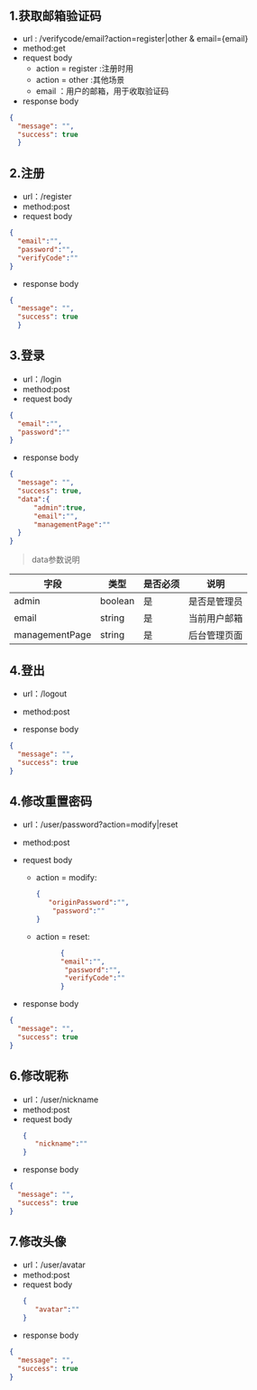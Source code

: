 <!-- toc -->

## 1.获取邮箱验证码
- url : /verifycode/email?action=register|other & email={email}
- method:get
- request body
    - action = register :注册时用
    - action = other :其他场景
    - email ：用户的邮箱，用于收取验证码
- response body

```json
{
  "message": "",
  "success": true
  }

```

## 2.注册
- url：/register
- method:post
- request body
```json
{
  "email":"",
  "password":"",
  "verifyCode":""
}
```
- response body

```json
{
  "message": "",
  "success": true
  }

```


## 3.登录
- url：/login
- method:post
- request body
```json
{
  "email":"",
  "password":""
}
```
- response body
```json
{
  "message": "",
  "success": true,
  "data":{
      "admin":true,
      "email":"",
      "managementPage":""
  }
}

```

>data参数说明

|字段|类型|是否必须|说明|
|---|---|---|---|
|admin|boolean|是|是否是管理员|
|email|string|是|当前用户邮箱|
|managementPage|string|是|后台管理页面|



## 4.登出
- url：/logout
- method:post

- response body
```json
{
  "message": "",
  "success": true
}

```

## 4.修改重置密码
- url：/user/password?action=modify|reset
- method:post
- request body
    - action = modify:
        ```json
        { 
           "originPassword":"",
            "password":""
        }
        ```
    - action = reset:
      ```json
            { 
            "email":"",
             "password":"",
             "verifyCode":""
            }
       ```

- response body
```json
{
  "message": "",
  "success": true
}

```

## 6.修改昵称
- url：/user/nickname
- method:post
- request body
    ```json
    { 
       "nickname":""
    }
    ```
- response body
```json
{
  "message": "",
  "success": true
}

```

## 7.修改头像
- url：/user/avatar
- method:post
- request body
    ```json
    { 
       "avatar":""
    }
    ```
- response body
```json
{
  "message": "",
  "success": true
}

```